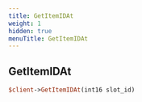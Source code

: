 ```yaml
---
title: GetItemIDAt
weight: 1
hidden: true
menuTitle: GetItemIDAt
---
```

## GetItemIDAt
```perl
$client->GetItemIDAt(int16 slot_id)
```
